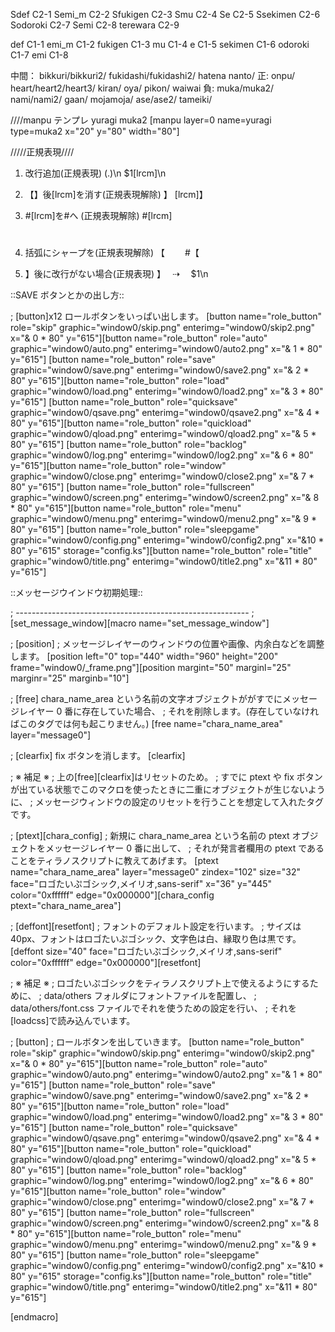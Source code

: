 Sdef C2-1
Semi_m C2-2
Sfukigen C2-3
Smu C2-4
Se C2-5
Ssekimen C2-6
Sodoroki C2-7
Semi C2-8
terewara C2-9

def C1-1
emi_m C1-2
fukigen C1-3
mu C1-4
e C1-5
sekimen C1-6
odoroki C1-7
emi C1-8

中間：
bikkuri/bikkuri2/
fukidashi/fukidashi2/
hatena
nanto/
正:
onpu/
heart/heart2/heart3/
kiran/
oya/
pikon/
waiwai
負:
muka/muka2/
nami/nami2/
gaan/
mojamoja/
ase/ase2/
tameiki/

////manpu テンプレ
yuragi
muka2
[manpu layer=0 name=yuragi type=muka2 x="20" y="80" width="80"]

/////正規表現////

1. 改行追加(正規表現)
   (.)\n
   \$1[lrcm]\n

2. 【】後[lrcm]を消す(正規表現解除)
   】
   [lrcm]】

3. #[lrcm]を#へ (正規表現解除) #[lrcm]

   #

4. 括弧にシャープを(正規表現解除)
   【　　 #【

5. 】後に改行がない場合(正規表現)
   】　 ⇢ 　\$1\n

::SAVE ボタンとかの出し方::

; [button]x12 ロールボタンをいっぱい出します。
[button name="role_button" role="skip" graphic="window0/skip.png" enterimg="window0/skip2.png" x="& 0 \* 80" y="615"][button name="role_button" role="auto" graphic="window0/auto.png" enterimg="window0/auto2.png" x="& 1 * 80" y="615"]
[button name="role_button" role="save" graphic="window0/save.png" enterimg="window0/save2.png" x="& 2 \* 80" y="615"][button name="role_button" role="load" graphic="window0/load.png" enterimg="window0/load2.png" x="& 3 * 80" y="615"]
[button name="role_button" role="quicksave" graphic="window0/qsave.png" enterimg="window0/qsave2.png" x="& 4 \* 80" y="615"][button name="role_button" role="quickload" graphic="window0/qload.png" enterimg="window0/qload2.png" x="& 5 * 80" y="615"]
[button name="role_button" role="backlog" graphic="window0/log.png" enterimg="window0/log2.png" x="& 6 \* 80" y="615"][button name="role_button" role="window" graphic="window0/close.png" enterimg="window0/close2.png" x="& 7 * 80" y="615"]
[button name="role_button" role="fullscreen" graphic="window0/screen.png" enterimg="window0/screen2.png" x="& 8 \* 80" y="615"][button name="role_button" role="menu" graphic="window0/menu.png" enterimg="window0/menu2.png" x="& 9 * 80" y="615"]
[button name="role_button" role="sleepgame" graphic="window0/config.png" enterimg="window0/config2.png" x="&10 \* 80" y="615" storage="config.ks"][button name="role_button" role="title" graphic="window0/title.png" enterimg="window0/title2.png" x="&11 * 80" y="615"]

::メッセージウインドウ初期処理::

; ----------------------------------------------------------
; [set_message_window][macro name="set_message_window"]

; [position]
; メッセージレイヤーのウィンドウの位置や画像、内余白などを調整します。
[position left="0" top="440" width="960" height="200" frame="window0/\_frame.png"][position margint="50" marginl="25" marginr="25" marginb="10"]

; [free] chara_name_area という名前の文字オブジェクトががすでにメッセージレイヤー 0 番に存在していた場合、
; それを削除します。(存在していなければこのタグでは何も起こりません。)
[free name="chara_name_area" layer="message0"]

; [clearfix] fix ボタンを消します。
[clearfix]

; ※ 補足 ※
; 上の[free][clearfix]はリセットのため。
; すでに ptext や fix ボタンが出ている状態でこのマクロを使ったときに二重にオブジェクトが生じないように、
; メッセージウィンドウの設定のリセットを行うことを想定して入れたタグです。

; [ptext][chara_config]
; 新規に chara_name_area という名前の ptext オブジェクトをメッセージレイヤー 0 番に出して、
; それが発言者欄用の ptext であることをティラノスクリプトに教えてあげます。
[ptext name="chara_name_area" layer="message0" zindex="102" size="32" face="ロゴたいぷゴシック,メイリオ,sans-serif" x="36" y="445" color="0xffffff" edge="0x000000"][chara_config ptext="chara_name_area"]

; [deffont][resetfont]
; フォントのデフォルト設定を行います。
; サイズは 40px、フォントはロゴたいぷゴシック、文字色は白、縁取り色は黒です。
[deffont size="40" face="ロゴたいぷゴシック,メイリオ,sans-serif" color="0xffffff" edge="0x000000"][resetfont]

; ※ 補足 ※
; ロゴたいぷゴシックをティラノスクリプト上で使えるようにするために、
; data/others フォルダにフォントファイルを配置し、
; data/others/font.css ファイルでそれを使うための設定を行い、
; それを[loadcss]で読み込んでいます。

; [button]
; ロールボタンを出していきます。
[button name="role_button" role="skip" graphic="window0/skip.png" enterimg="window0/skip2.png" x="& 0 \* 80" y="615"][button name="role_button" role="auto" graphic="window0/auto.png" enterimg="window0/auto2.png" x="& 1 * 80" y="615"]
[button name="role_button" role="save" graphic="window0/save.png" enterimg="window0/save2.png" x="& 2 \* 80" y="615"][button name="role_button" role="load" graphic="window0/load.png" enterimg="window0/load2.png" x="& 3 * 80" y="615"]
[button name="role_button" role="quicksave" graphic="window0/qsave.png" enterimg="window0/qsave2.png" x="& 4 \* 80" y="615"][button name="role_button" role="quickload" graphic="window0/qload.png" enterimg="window0/qload2.png" x="& 5 * 80" y="615"]
[button name="role_button" role="backlog" graphic="window0/log.png" enterimg="window0/log2.png" x="& 6 \* 80" y="615"][button name="role_button" role="window" graphic="window0/close.png" enterimg="window0/close2.png" x="& 7 * 80" y="615"]
[button name="role_button" role="fullscreen" graphic="window0/screen.png" enterimg="window0/screen2.png" x="& 8 \* 80" y="615"][button name="role_button" role="menu" graphic="window0/menu.png" enterimg="window0/menu2.png" x="& 9 * 80" y="615"]
[button name="role_button" role="sleepgame" graphic="window0/config.png" enterimg="window0/config2.png" x="&10 \* 80" y="615" storage="config.ks"][button name="role_button" role="title" graphic="window0/title.png" enterimg="window0/title2.png" x="&11 * 80" y="615"]

[endmacro]
